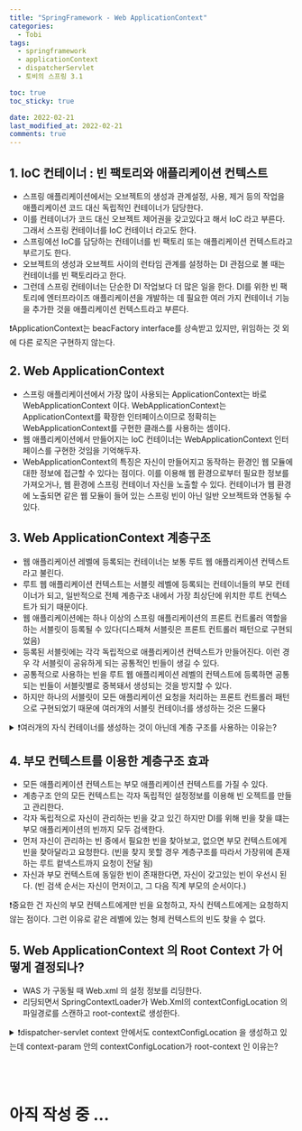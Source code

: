 ```yaml
---
title: "SpringFramework - Web ApplicationContext"
categories:
  - Tobi
tags:
  - springframework
  - applicationContext
  - dispatcherServlet
  - 토비의 스프링 3.1

toc: true
toc_sticky: true

date: 2022-02-21
last_modified_at: 2022-02-21
comments: true
---
```


## 1.  IoC 컨테이너 : 빈 팩토리와 애플리케이션 컨텍스트

- 스프링 애플리케이션에서는 오브젝트의 생성과 관계설정, 사용, 제거 등의 작업을 애플리케이션 코드 대신 독립적인 컨테이너가 담당한다.
- 이를 컨테이너가 코드 대신 오브젝트 제어권을 갖고있다고 해서 IoC 라고 부른다. 그래서 스프링 컨테이너를 IoC 컨테이너 라고도 한다.
- 스프링에선 IoC를 담당하는 컨테이너를 빈 팩토리 또는 애플리케이션 컨텍스트라고 부르기도 한다.
- 오브젝트의 생성과 오브젝트 사이의 런타임 관계를 설정하는 DI 관점으로 볼 때는 컨테이너를 빈 팩토리라고 한다.
- 그런데 스프링 컨테이너는 단순한 DI 작업보다 더 많은 일을 한다. DI를 위한 빈 팩토리에 엔터프라이즈 애플리케이션을 개발하는 데 필요한 여러 가지 컨테이너 기능을 추가한 것을 애플리케이션 컨텍스트라고 부른다.

❗ApplicationContext는 beacFactory interface를 상속받고 있지만, 위임하는 것 외에 다른 로직은 구현하지 않는다. 


## 2. Web ApplicationContext

- 스프링 애플리케이션에서 가장 많이 사용되는 ApplicationContext는 바로 WebApplicationContext 이다. WebApplicationContext는 ApplicationContext를 확장한 인터페이스이므로 정확히는 WebApplicationContext를 구현한 클래스를 사용하는 셈이다.
- 웹 애플리케이션에서 만들어지는  IoC 컨테이너는 WebApplicationContext 인터페이스를 구현한 것임을 기억해두자.
- WebApplicationContext의 특징은 자신이 만들어지고 동작하는 환경인 웹 모듈에 대한 정보에 접근할 수 있다는 점이다. 이를 이용해 웹 환경으로부터 필요한 정보를 가져오거나, 웹 환경에 스프링 컨테이너 자신을 노출할 수 있다. 컨테이너가 웹 환경에 노출되면 같은 웹 모듈이 들어 있는 스프링 빈이 아닌 일반 오브젝트와 연동될 수 있다.


## 3. Web ApplicationContext  계층구조

- 웹 애플리케이션 레벨에 등록되는 컨테이너는 보통 루트 웹 애플리케이션 컨텍스트라고 불린다.
- 루트 웹 애플리케이션 컨텍스트는 서블릿 레벨에 등록되는 컨테이너들의 부모 컨테이너가 되고, 일반적으로 전체 계층구조 내에서 가장 최상단에 위치한 루트 컨텍스트가 되기 때문이다.
- 웹 애플리케이션에는 하나 이상의 스프링 애플리케이션의 프론트 컨트롤러 역할을 하는 서블릿이 등록될 수 있다(디스패쳐 서블릿은 프론트 컨트롤러 패턴으로 구현되었음)
- 등록된 서블릿에는 각각 독립적으로 애플리케이션 컨텍스트가 만들어진다. 이런 경우 각 서블릿이 공유하게 되는 공통적인 빈들이 생길 수 있다.
- 공통적으로 사용하는 빈을 루트 웹 애플리케이션 레벨의 컨텍스트에 등록하면 공통되는 빈들이 서블릿별로 중복돼서 생성되는 것을 방지할 수 있다.
- 하지만 하나의 서블릿이 모든 애플리케이션 요청을 처리하는 프론트 컨트롤러 패턴으로 구현되었기 때문에 여러개의 서블릿 컨테이너를 생성하는 것은 드물다

<details>
  <summary>❗여러개의 자식 컨테이너를 생성하는 것이 아닌데 계층 구조를 사용하는 이유는?
</summary>
  <div markdown="1">
 그 이유는 전체 애플리케이션에서 웹 기술에 의존적인 부분과 그렇지 않은 부분을 구분하기 위해서이다. 스프링을 이용하는 웹 애플리케이션이라고 해서
    
    반드시 스프링 웹 서블릿 만들 필요는 없다. 스프링 기술을 사용하고 스프링 빈으로 만들지만 웹을 담당하는 프레젠테이션 계층은 스프링 외의 기술을 사용하는 경우도 종종 있기 때문이다.
</div>
</details>    


## 4. 부모 컨텍스트를 이용한 계층구조 효과

- 모든 애플리케이션 컨텍스트는 부모 애플리케이션 컨텍스트를 가질 수 있다.
- 계층구조 안의 모든 컨텍스트는 각자 독립적인 설정정보를 이용해 빈 오젝트를 만들고 관리한다.
- 각자 독립적으로 자신이 관리하는 빈을 갖고 있긴 하지만 DI를 위해 빈을 찾을 떄는 부모 애플리케이션의 빈까지 모두 검색한다.
- 먼저 자신이 관리하는 빈 중에서 필요한 빈을 찾아보고, 없으면 부모 컨텍스트에게 빈을 찾아달라고 요청한다. (빈을 찾지 못할 경우 계층구조를 따라서 가장위에 존재하는 루트 컽넥스트까지 요청이 전달 됨)
- 자신과 부모 컨텍스트에 동일한 빈이 존재한다면, 자신이 갖고있는 빈이 우선시 된다.  (빈 검색 순서는 자신이 먼저이고, 그 다음 직계 부모의 순서이다.)

❗중요한 건 자신의 부모 컨텍스트에게만 빈을 요청하고, 자식 컨텍스트에게는 요청하지 않는 점이다. 그런 이유로 같은 레벨에 있는 형제 컨텍스트의 빈도 찾을 수 없다.


## 5. Web ApplicationContext 의 Root Context 가 어떻게 결정되나?

- WAS 가 구동될 때  Web.xml 의 설정 정보를 리딩한다.
- 리딩되면서 SpringContextLoader가 Web.Xml의 contextConfigLocation 의 파일경로를 스캔하고  root-context로 생성한다.

<details>
  <summary>❗dispatcher-servlet context 안에서도 contextConfigLocation 을 생성하고 있는데 context-param 안의 contextConfigLocation가 root-context 인 이유는?
</summary>
  <div markdown="1">
  자세하진  않지만 .. context-param 과 init-param 의 차이는 전역변수, 지역변수의 개념과 비슷하다. context-param 안에서 생성된 빈은 모든 서블릿에서 사용할 수 있다.

init-param으로 생성된 빈들은 해당 서블릿 안에서만 참조가 가능하다. 이런 이유 때문에 context-param 안에 생성된 contextConfigLocation를 root-context 로 인식하는게 아닐까 싶다.
</div>
</details>    


<br/>
<br/>
<br/>

# 아직 작성 중 ...
